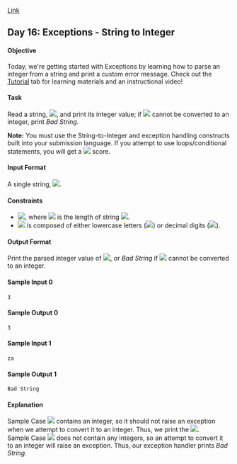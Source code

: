 [Link](https://www.hackerrank.com/challenges/30-exceptions-string-to-integer/problem)

## Day 16: Exceptions - String to Integer

#### Objective
Today, we're getting started with Exceptions by learning how to parse an integer from a string and print a custom error message. Check out the [Tutorial](https://www.hackerrank.com/challenges/30-exceptions-string-to-integer/tutorial) tab for learning materials and an instructional video!

#### Task
Read a string, <img src="https://latex.codecogs.com/svg.latex?\Large&space;S">, and print its integer value; if <img src="https://latex.codecogs.com/svg.latex?\Large&space;S"> cannot be converted to an integer, print *Bad String*.

**Note:** You must use the String-to-Integer and exception handling constructs built into your submission language. If you attempt to use loops/conditional statements, you will get a <img src="https://latex.codecogs.com/svg.latex?\Large&space;0"> score.

#### Input Format

A single string, <img src="https://latex.codecogs.com/svg.latex?\Large&space;S">.

#### Constraints

- <img src="https://latex.codecogs.com/svg.latex?\Large&space;1\le{|S|}\le{6}">, where <img src="https://latex.codecogs.com/svg.latex?\Large&space;|S|"> is the length of string <img src="https://latex.codecogs.com/svg.latex?\Large&space;|S|">.
- <img src="https://latex.codecogs.com/svg.latex?\Large&space;S"> is composed of either lowercase letters (<img src="https://latex.codecogs.com/svg.latex?\Large&space;a-z">) or decimal digits (<img src="https://latex.codecogs.com/svg.latex?\Large&space;0-9">).

#### Output Format

Print the parsed integer value of <img src="https://latex.codecogs.com/svg.latex?\Large&space;S">, or *Bad String* if <img src="https://latex.codecogs.com/svg.latex?\Large&space;S"> cannot be converted to an integer.

#### Sample Input 0
```
3
```
#### Sample Output 0
```
3
```
#### Sample Input 1
```
za
```
#### Sample Output 1
```
Bad String
```
#### Explanation

Sample Case <img src="https://latex.codecogs.com/svg.latex?\Large&space;0"> contains an integer, so it should not raise an exception when we attempt to convert it to an integer. Thus, we print the <img src="https://latex.codecogs.com/svg.latex?\Large&space;3">.<br>
Sample Case <img src="https://latex.codecogs.com/svg.latex?\Large&space;1"> does not contain any integers, so an attempt to convert it to an integer will raise an exception. Thus, our exception handler prints *Bad String*.
